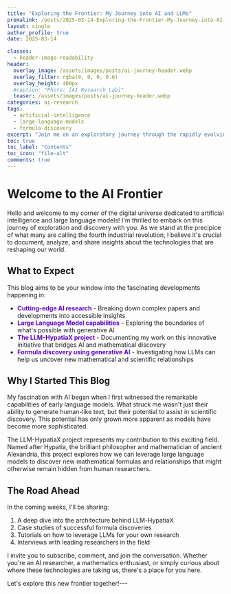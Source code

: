 ```yaml
---
title: "Exploring the Frontier: My Journey into AI and LLMs"
premalink: /posts/2025-03-14-Exploring-the-Frontier-My-Journey-into-AI-and_LLMs
layout: single
author_profile: true
date: 2025-03-14

classes:
  - header-image-readability
header:
  overlay_image: /assets/images/posts/ai-journey-header.webp
  overlay_filter: rgba(0, 0, 0, 0.6)
  overlay_height: 400px
  #caption: "Photo: [AI Research Lab]"
  teaser: /assets/images/posts/ai-journey-header.webp 
categories: ai-research
tags:
  - artificial-intelligence
  - large-language-models
  - formula-discovery
excerpt: "Join me on an exploratory journey through the rapidly evolving landscape of AI research"
toc: true
toc_label: "Contents"
toc_icon: "file-alt"
comments: true
---
```

<!-- Apply classes to page title and subtitle -->

# Welcome to the AI Frontier

Hello and welcome to my corner of the digital universe dedicated to artificial intelligence and large language models! I'm thrilled to embark on this journey of exploration and discovery with you. As we stand at the precipice of what many are calling the fourth industrial revolution, I believe it's crucial to document, analyze, and share insights about the technologies that are reshaping our world.

## What to Expect

This blog aims to be your window into the fascinating developments happening in:

- <span style="color:#5c00c7;">**Cutting-edge AI research**</span> - Breaking down complex papers and developments into accessible insights
- <span style="color:#5c00c7;">**Large Language Model capabilities**</span> - Exploring the boundaries of what's possible with generative AI
- <span style="color:#5c00c7;">**The LLM-HypatiaX project**</span> - Documenting my work on this innovative initiative that bridges AI and mathematical discovery
- <span style="color:#5c00c7;">**Formula discovery using generative AI**</span> - Investigating how LLMs can help us uncover new mathematical and scientific relationships

## Why I Started This Blog

My fascination with AI began when I first witnessed the remarkable capabilities of early language models. What struck me wasn't just their ability to generate human-like text, but their potential to assist in scientific discovery. This potential has only grown more apparent as models have become more sophisticated.

The LLM-HypatiaX project represents my contribution to this exciting field. Named after Hypatia, the brilliant philosopher and mathematician of ancient Alexandria, this project explores how we can leverage large language models to discover new mathematical formulas and relationships that might otherwise remain hidden from human researchers.

## The Road Ahead

In the coming weeks, I'll be sharing:

1. A deep dive into the architecture behind LLM-HypatiaX
2. Case studies of successful formula discoveries
3. Tutorials on how to leverage LLMs for your own research
4. Interviews with leading researchers in the field

I invite you to subscribe, comment, and join the conversation. Whether you're an AI researcher, a mathematics enthusiast, or simply curious about where these technologies are taking us, there's a place for you here.

Let's explore this new frontier together!---
